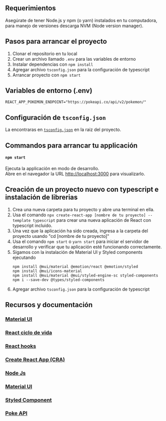 ## Requerimientos

Asegúrate de tener Node.js y npm (o yarn) instalados en tu computadora, para manejo de versiones descarga NVM (Node version manager).

## Pasos para arrancar el proyecto

1. Clonar el repositorio en tu local
2. Crear un archivo llamado `.env` para las variables de entorno
3. Instalar dependencias con `npm install`
4. Agregar archivo `tsconfig.json` para la configuración de typescript
5. Arrancar proyecto con `npm start`

## Variables de entorno (.env)

```
REACT_APP_POKEMON_ENDPOINT="https://pokeapi.co/api/v2/pokemon/"
```

## Configuración de `tsconfig.json`

La encontraras en [`tsconfig.json`](https://github.com/Programador-Azteca/pokedex-typescript/blob/main/tsconfig.json) en la raiz del proyecto.

## Commandos para arrancar tu applicación

#### `npm start`

Ejecuta la applicación en modo de desarrollo.\
Abre en el navegador la URL [http://localhost:3000](http://localhost:3000) para visualizarlo.

## Creación de un proyecto nuevo con typescript e instalación de librerias

1. Crea una nueva carpeta para tu proyecto y abre una terminal en ella.
2. Usa el comando `npx create-react-app [nombre de tu proyecto] --template typescript` para crear una nueva aplicación de React con typescript incluido.
3. Una vez que la aplicación ha sido creada, ingresa a la carpeta del proyecto usando "cd [nombre de tu proyecto]"
4. Usa el comando `npm start` o `yarn start` para iniciar el servidor de desarrollo y verificar que tu aplicación esté funcionando correctamente.
5. Sigamos con la instalación de Material UI y Styled components ejecutando
   ```
   npm install @mui/material @emotion/react @emotion/styled
   npm install @mui/icons-material
   npm install @mui/material @mui/styled-engine-sc styled-components
   npm i --save-dev @types/styled-components
   ```
6. Agregar archivo `tsconfig.json` para la configuración de typescript

## Recursos y documentación

### [Material UI](https://mui.com/material-ui/getting-started/installation/)

### [React ciclo de vida](https://es.reactjs.org/docs/state-and-lifecycle.html)

### [React hooks](https://es.reactjs.org/docs/hooks-intro.html)

### [Create React App (CRA)](https://create-react-app.dev/docs/getting-started)

### [Node Js](https://nodejs.org/en/)

### [Material UI](https://mui.com/material-ui/getting-started/overview/)

### [Styled Component](https://styled-components.com/docs/basics#installation)

### [Poke API](https://pokeapi.co/docs/v2)
